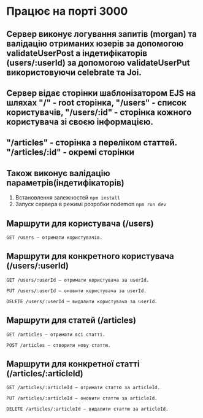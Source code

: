 # Працює на порті 3000
## Сервер виконує логування запитів (morgan) та валідацію отриманих юзерів за допомогою validateUserPost  а індетифікаторів (users/:userId) за допомогою validateUserPut використовуючи celebrate та Joi.

## Сервер відає сторінки шаблонізатором EJS на шляхах "/" - root сторінка, "/users" - список користувачів, "/users/:id" - сторінка кожного користувача зі своєю інформацією.

## "/articles" - сторінка з переліком статтей. "/articles/:id" - окремі сторінки

## Також виконує валідацію параметрів(індетифікаторів)
1. Встановлення залежностей `npm install`
2. Запуск сервера в режимі розробки nodemon `npm run dev`
## Маршрути для користувача (/users)
`GET /users – отримати користувачів.`

## Маршрути для конкретного користувача (/users/:userId)
`GET /users/:userId – отримати користувача за userId.`

`PUT /users/:userId – оновити користувача за userId.`

`DELETE /users/:userId – видалити користувача за userId.`
## Маршрути для статей (/articles)
`GET /articles – отримати всі статті.`

`POST /articles – створити нову статтю.`
## Маршрути для конкретної статті (/articles/:articleId)
`GET /articles/:articleId – отримати статтю за articleId.`

`PUT /articles/:articleId – оновити статтю за articleId.`

`DELETE /articles/:articleId – видалити статтю за articleId.`


## 

